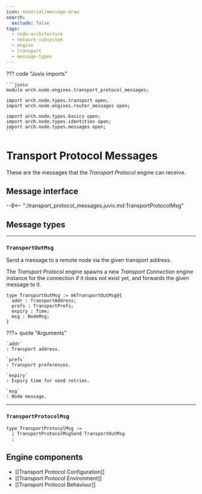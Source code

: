 ```yaml
---
icon: material/message-draw
search:
  exclude: false
tags:
  - node-architecture
  - network-subsystem
  - engine
  - transport
  - message-types
---
```


??? code "Juvix imports"

    ```juvix
    module arch.node.engines.transport_protocol_messages;

    import arch.node.types.transport open;
    import arch.node.engines.router_messages open;

    import arch.node.types.basics open;
    import arch.node.types.identities open;
    import arch.node.types.messages open;
    ```

# Transport Protocol Messages

These are the messages that the *Transport Protocol* engine can receive.

## Message interface

--8<-- "./transport_protocol_messages.juvix.md:TransportProtocolMsg"

## Message types

---

### `TransportOutMsg`

Send a message to a remote node via the given transport address.

The *Transport Protocol* engine spawns a new *Transport Connection* engine
instance for the connection if it does not exist yet,
and forwards the given message to it.

<!-- --8<-- [start:TransportOutMsg] -->
```juvix
type TransportOutMsg := mkTransportOutMsg@{
  addr : TransportAddress;
  prefs : TransportPrefs;
  expiry : Time;
  msg : NodeMsg;
}
```
<!-- --8<-- [end:TransportOutMsg] -->

???+ quote "Arguments"

    `addr`
    : Transport address.

    `prefs`
    : Transport preferences.

    `expiry`
    : Expiry time for send retries.

    `msg`
    : Node message.

---

### `TransportProtocolMsg`

<!-- --8<-- [start:TransportProtocolMsg] -->
```juvix
type TransportProtocolMsg :=
  | TransportProtocolMsgSend TransportOutMsg
  ;
```
<!-- --8<-- [end:TransportProtocolMsg] -->

## Engine components

- [[Transport Protocol Configuration]]
- [[Transport Protocol Environment]]
- [[Transport Protocol Behaviour]]

